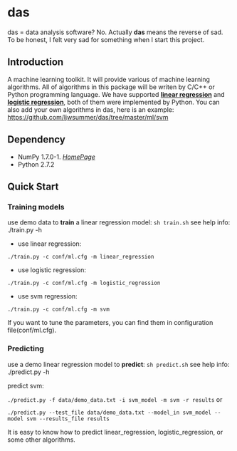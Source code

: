 # das
das = data analysis software? No. Actually **das** means the reverse of sad. To be honest, I felt very sad for something when I start this project.

## Introduction
A machine learning toolkit. 
It will provide various of machine learning algorithms. All of algorithms in this package will be writen by C/C++ or Python programming language. We have supported [**linear regression**](https://github.com/ljwsummer/das/blob/master/ml/linear_model_py/linear_regression.py) and [**logistic regression**](https://github.com/ljwsummer/das/blob/master/ml/linear_model_py/logistic_regression.py), both of them were implemented by Python. You can also add your own algorithms in das, here is an example: https://github.com/ljwsummer/das/tree/master/ml/svm

## Dependency
* NumPy 1.7.0-1. [*HomePage*](https://github.com/numpy/numpy)
* Python 2.7.2

## Quick Start
### Training models
use demo data to **train** a linear regression model: `sh train.sh`
see help info: ./train.py -h

* use linear regression:

`./train.py -c conf/ml.cfg -m linear_regression`
* use logistic regression:

`./train.py -c conf/ml.cfg -m logistic_regression`
* use svm regression:

`./train.py -c conf/ml.cfg -m svm`

If you want to tune the parameters, you can find them in configuration file(conf/ml.cfg).

### Predicting
use a demo linear regression model to **predict**: `sh predict.sh`
see help info: ./predict.py -h

predict svm:

`./predict.py -f data/demo_data.txt -i svm_model -m svm -r results`
or

`./predict.py --test_file data/demo_data.txt --model_in svm_model --model svm --results_file results`

It is easy to know how to predict linear_regression, logistic_regression, or some other algorithms.

